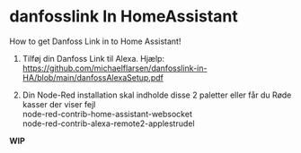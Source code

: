 # danfosslink In HomeAssistant
How to get Danfoss Link in to Home Assistant!


1. Tilføj din Danfoss Link til Alexa.
    Hjælp: https://github.com/michaelflarsen/danfosslink-in-HA/blob/main/danfossAlexaSetup.pdf

2. Din Node-Red installation skal indholde disse 2 paletter eller får du Røde kasser der viser fejl
    <br> node-red-contrib-home-assistant-websocket
    <br> node-red-contrib-alexa-remote2-applestrudel

**WIP**
